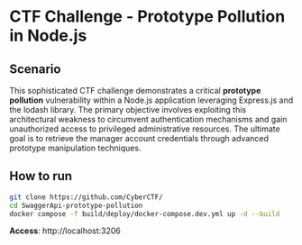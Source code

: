 # CTF Challenge - Prototype Pollution in Node.js

## Scenario
This sophisticated CTF challenge demonstrates a critical **prototype pollution** vulnerability within a Node.js application leveraging Express.js and the lodash library. The primary objective involves exploiting this architectural weakness to circumvent authentication mechanisms and gain unauthorized access to privileged administrative resources. The ultimate goal is to retrieve the manager account credentials through advanced prototype manipulation techniques.

## How to run
```bash
git clone https://github.com/CyberCTF/
cd SwaggerApi-prototype-pollution
docker compose -f build/deploy/docker-compose.dev.yml up -d --build
```

**Access**: http://localhost:3206